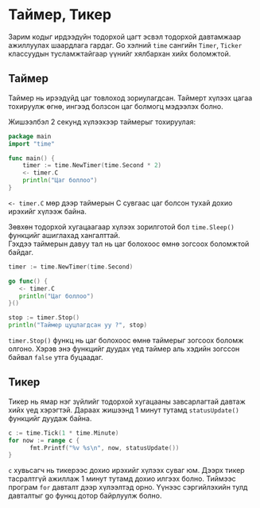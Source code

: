 # Таймер, Тикер

Зарим кодыг ирдээдүйн тодорхой цагт эсвэл тодорхой давтамжаар ажиллуулах шаардлага гардаг. Go хэлний `time` сангийн `Timer`, `Ticker` классуудын тусламжтайгаар үүнийг хялбархан хийх боломжтой.

## Таймер

Таймер нь ирээдүйд цаг товлоход зориулагдсан. Таймерт хүлээх цагаа тохируулж өгнө, ингээд  болзсон цаг болмогц мэдээлэх болно.

Жишээлбэл 2 секунд хүлээхээр таймерыг тохируулая:

```go
package main
import "time"

func main() {
    timer := time.NewTimer(time.Second * 2)
    <- timer.C
    println("Цаг боллоо")
}
```

`<- timer.C` мөр дээр таймерын C сувгаас цаг болсон тухай дохио ирэхийг хүлээж байна.

Зөвхөн тодорхой хугацаагаар хүлээх зорилготой бол `time.Sleep()` функцийг ашиглахад хангалттай.  
Гэхдээ таймерын давуу тал нь цаг болохоос өмнө зогсоох боломжтой байдаг.

```go
timer := time.NewTimer(time.Second)

go func() {
   <- timer.C
   println("Цаг боллоо")
}()

stop := timer.Stop()
println("Таймер цуцлагдсан уу ?", stop)
```

`timer.Stop()` функц нь цаг болохоос өмнө таймерыг зогсоох боломж олгоно. Хэрэв энэ функцийг дуудах үед таймер аль хэдийн зогссон байвал `false` утга буцаадаг.

## Тикер

Тикер нь ямар нэг зүйлийг тодорхой хугацааны завсарлагтай давтаж хийх үед хэрэгтэй. Дараах жишээнд 1 минут тутамд `statusUpdate()` функцийг дуудаж байна.

```go
c := time.Tick(1 * time.Minute)
for now := range c {
      fmt.Printf("%v %s\n", now, statusUpdate())
}
```

`c` хувьсагч нь тикерээс дохио ирэхийг хүлээх суваг юм. Дээрх тикер тасралтгүй ажиллаж 1 минут тутамд дохио илгээх болно. Тиймээс програм `for` давталт дээр хүлээлтэд орно. Үүнээс сэргийлэхийн тулд давталтыг go функц дотор байрлуулж болно.

